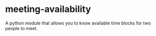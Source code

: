 # meeting-availability
A python module that allows you to know available time blocks for two people to meet.
